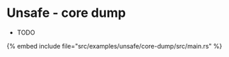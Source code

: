 # Unsafe - core dump

* TODO

{% embed include file="src/examples/unsafe/core-dump/src/main.rs" %}

